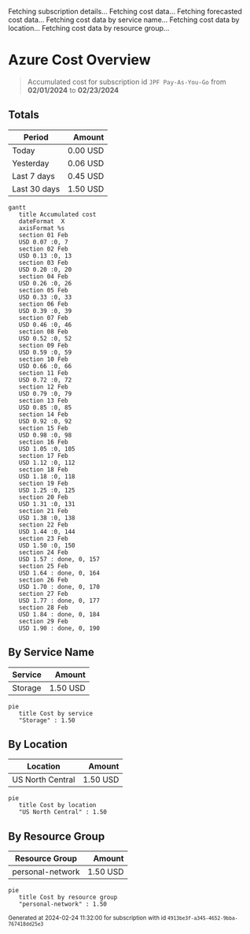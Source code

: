 Fetching subscription details...
Fetching cost data...
Fetching forecasted cost data...
Fetching cost data by service name...
Fetching cost data by location...
Fetching cost data by resource group...
# Azure Cost Overview

> Accumulated cost for subscription id `JPF Pay-As-You-Go` from **02/01/2024** to **02/23/2024**

## Totals

|Period|Amount|
|---|---:|
|Today|0.00 USD|
|Yesterday|0.06 USD|
|Last 7 days|0.45 USD|
|Last 30 days|1.50 USD|

```mermaid
gantt
   title Accumulated cost
   dateFormat  X
   axisFormat %s
   section 01 Feb
   USD 0.07 :0, 7
   section 02 Feb
   USD 0.13 :0, 13
   section 03 Feb
   USD 0.20 :0, 20
   section 04 Feb
   USD 0.26 :0, 26
   section 05 Feb
   USD 0.33 :0, 33
   section 06 Feb
   USD 0.39 :0, 39
   section 07 Feb
   USD 0.46 :0, 46
   section 08 Feb
   USD 0.52 :0, 52
   section 09 Feb
   USD 0.59 :0, 59
   section 10 Feb
   USD 0.66 :0, 66
   section 11 Feb
   USD 0.72 :0, 72
   section 12 Feb
   USD 0.79 :0, 79
   section 13 Feb
   USD 0.85 :0, 85
   section 14 Feb
   USD 0.92 :0, 92
   section 15 Feb
   USD 0.98 :0, 98
   section 16 Feb
   USD 1.05 :0, 105
   section 17 Feb
   USD 1.12 :0, 112
   section 18 Feb
   USD 1.18 :0, 118
   section 19 Feb
   USD 1.25 :0, 125
   section 20 Feb
   USD 1.31 :0, 131
   section 21 Feb
   USD 1.38 :0, 138
   section 22 Feb
   USD 1.44 :0, 144
   section 23 Feb
   USD 1.50 :0, 150
   section 24 Feb
   USD 1.57 : done, 0, 157
   section 25 Feb
   USD 1.64 : done, 0, 164
   section 26 Feb
   USD 1.70 : done, 0, 170
   section 27 Feb
   USD 1.77 : done, 0, 177
   section 28 Feb
   USD 1.84 : done, 0, 184
   section 29 Feb
   USD 1.90 : done, 0, 190
```

## By Service Name

|Service|Amount|
|---|---:|
|Storage|1.50 USD|

```mermaid
pie
   title Cost by service
   "Storage" : 1.50
```

## By Location

|Location|Amount|
|---|---:|
|US North Central|1.50 USD|

```mermaid
pie
   title Cost by location
   "US North Central" : 1.50
```

## By Resource Group

|Resource Group|Amount|
|---|---:|
|personal-network|1.50 USD|

```mermaid
pie
   title Cost by resource group
   "personal-network" : 1.50
```

<sup>Generated at 2024-02-24 11:32:00 for subscription with id `4913be3f-a345-4652-9bba-767418dd25e3`</sup>
